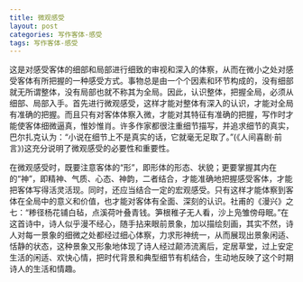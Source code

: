 ```yaml
---
title: 微观感受
layout: post
categories: 写作客体-感受
tags: 写作客体-感受
---
```


这是对感受客体的细部和局部进行细致的审视和深入的体察，从而在微小之处对感受客体有所把握的一种感受方式。事物总是由一个个因素和环节构成的，没有细部就无所谓整体，没有局部也就不称其为全局。因此，认识整体，把握全局，必须从细部、局部入手。首先进行微观感受，这样才能对整体有深入的认识，才能对全局有准确的把握。而且只有对客体体察入微，才能对其特征有准确的把握，写作时才能使客体细微逼真，惟妙惟肖。许多作家都很注重细节描写，并追求细节的真实，巴尔扎克认为：“小说在细节上不是真实的话，它就毫无足取了。”(《人间喜剧·前言》)这充分说明了微观感受的必要性和重要性。

在微观感受时，既要注意客体的“形”，即形体的形态、状貌；更要掌握其内在的“神”，即精神、气质、心态、神韵，二者结合，才能准确地把握感受客体，才能把客体写得活灵活现。同时，还应当结合一定的宏观感受。只有这样才能体察到客体在全局中的意义和价值，也才能对客体有全面、深刻的认识。社甫的《漫兴》之七：“糁径杨花铺白毡，点溪荷叶叠青钱。笋根稚子无人看，沙上凫雏傍母眠。”在这首诗中，诗人似乎漫不经心，随手拈来眼前景象，加以描绘刻画，其实不然，诗人对每一景象的细微之处都经过细心体察，力求形神统一，从而展现出景象闲适、恬静的状态，这种景象又形象地体现了诗人经过颠沛流离后，定居草堂，过上安定生活的闲适、欢快心情，把时代背景和典型细节有机结合，生动地反映了这个时期诗人的生活和情趣。 